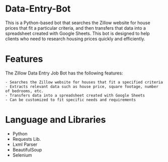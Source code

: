 # Data-Entry-Bot
This is a Python-based bot that searches the Zillow website for house prices that fit a particular criteria, and then transfers that data into a spreadsheet created with Google Sheets. This bot is designed to help clients who need to research housing prices quickly and efficiently.

# Features
The Zillow Data Entry Job Bot has the following features:

    - Searches the Zillow website for houses that fit a specified criteria
    - Extracts relevant data such as house price, square footage, number of bedrooms, etc.
    - Transfers data into a spreadsheet created with Google Sheets
    - Can be customized to fit specific needs and requirements

# Language and Libraries
- Python
- Requests Lib.
- Lxml Parser
- BeautifulSoup
- Selenium
